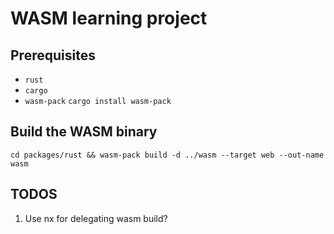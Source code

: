 # WASM learning project


## Prerequisites

- `rust`
- `cargo`
- `wasm-pack` `cargo install wasm-pack`

## Build the WASM binary

```shell
cd packages/rust && wasm-pack build -d ../wasm --target web --out-name wasm
```

## TODOS

1. Use nx for delegating wasm build?